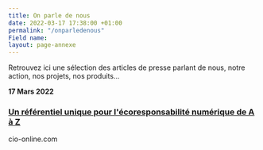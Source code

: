 ```yaml
---
title: On parle de nous
date: 2022-03-17 17:38:00 +01:00
permalink: "/onparledenous"
Field name: 
layout: page-annexe
---
```


Retrouvez ici une sélection des articles de presse parlant de nous, notre action, nos projets, nos produits...

**17 Mars 2022**
### [Un référentiel unique pour l'écoresponsabilité numérique de A à Z](https://www.cio-online.com/actualites/lire-un-referentiel-unique-pour-l-ecoresponsabilite-numerique-de-a-a-z-14030.html "Un référentiel unique pour l'écoresponsabilité numérique de A à Z - Lien externe")
cio-online.com